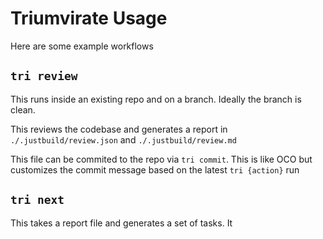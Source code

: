 # Triumvirate Usage

Here are some example workflows

## `tri review`

This runs inside an existing repo and on a branch.  Ideally the branch is clean.

This reviews the codebase and generates a report in `./.justbuild/review.json`
and `./.justbuild/review.md`

This file can be commited to the repo via `tri commit`.  This is like OCO but customizes the commit message based on the latest `tri {action}` run

## `tri next`

This takes a report file and generates a set of tasks.  It 